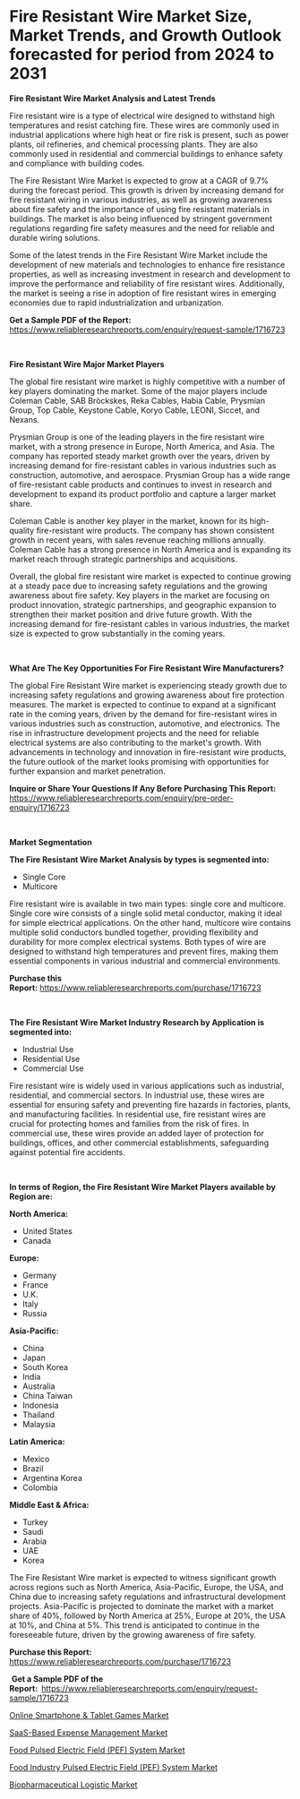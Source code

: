 <p><h1>Fire Resistant Wire Market Size, Market Trends, and Growth Outlook forecasted for period from 2024 to 2031</h1></p><p><strong>Fire Resistant Wire Market Analysis and Latest Trends</strong></p>
<p><p>Fire resistant wire is a type of electrical wire designed to withstand high temperatures and resist catching fire. These wires are commonly used in industrial applications where high heat or fire risk is present, such as power plants, oil refineries, and chemical processing plants. They are also commonly used in residential and commercial buildings to enhance safety and compliance with building codes.</p><p>The Fire Resistant Wire Market is expected to grow at a CAGR of 9.7% during the forecast period. This growth is driven by increasing demand for fire resistant wiring in various industries, as well as growing awareness about fire safety and the importance of using fire resistant materials in buildings. The market is also being influenced by stringent government regulations regarding fire safety measures and the need for reliable and durable wiring solutions.</p><p>Some of the latest trends in the Fire Resistant Wire Market include the development of new materials and technologies to enhance fire resistance properties, as well as increasing investment in research and development to improve the performance and reliability of fire resistant wires. Additionally, the market is seeing a rise in adoption of fire resistant wires in emerging economies due to rapid industrialization and urbanization.</p></p>
<p><strong>Get a Sample PDF of the Report:&nbsp;</strong> <a href="https://www.reliableresearchreports.com/enquiry/request-sample/1716723">https://www.reliableresearchreports.com/enquiry/request-sample/1716723</a></p>
<p>&nbsp;</p>
<p><strong>Fire Resistant Wire Major Market Players</strong></p>
<p><p>The global fire resistant wire market is highly competitive with a number of key players dominating the market. Some of the major players include Coleman Cable, SAB Bröckskes, Reka Cables, Habia Cable, Prysmian Group, Top Cable, Keystone Cable, Koryo Cable, LEONI, Siccet, and Nexans.</p><p>Prysmian Group is one of the leading players in the fire resistant wire market, with a strong presence in Europe, North America, and Asia. The company has reported steady market growth over the years, driven by increasing demand for fire-resistant cables in various industries such as construction, automotive, and aerospace. Prysmian Group has a wide range of fire-resistant cable products and continues to invest in research and development to expand its product portfolio and capture a larger market share.</p><p>Coleman Cable is another key player in the market, known for its high-quality fire-resistant wire products. The company has shown consistent growth in recent years, with sales revenue reaching millions annually. Coleman Cable has a strong presence in North America and is expanding its market reach through strategic partnerships and acquisitions.</p><p>Overall, the global fire resistant wire market is expected to continue growing at a steady pace due to increasing safety regulations and the growing awareness about fire safety. Key players in the market are focusing on product innovation, strategic partnerships, and geographic expansion to strengthen their market position and drive future growth. With the increasing demand for fire-resistant cables in various industries, the market size is expected to grow substantially in the coming years.</p></p>
<p>&nbsp;</p>
<p><strong>What Are The Key Opportunities For Fire Resistant Wire Manufacturers?</strong></p>
<p><p>The global Fire Resistant Wire market is experiencing steady growth due to increasing safety regulations and growing awareness about fire protection measures. The market is expected to continue to expand at a significant rate in the coming years, driven by the demand for fire-resistant wires in various industries such as construction, automotive, and electronics. The rise in infrastructure development projects and the need for reliable electrical systems are also contributing to the market's growth. With advancements in technology and innovation in fire-resistant wire products, the future outlook of the market looks promising with opportunities for further expansion and market penetration.</p></p>
<p><strong>Inquire or Share Your Questions If Any Before Purchasing This Report:</strong> <a href="https://www.reliableresearchreports.com/enquiry/pre-order-enquiry/1716723">https://www.reliableresearchreports.com/enquiry/pre-order-enquiry/1716723</a></p>
<p>&nbsp;</p>
<p><strong>Market Segmentation</strong></p>
<p><strong>The Fire Resistant Wire Market Analysis by types is segmented into:</strong></p>
<p><ul><li>Single Core</li><li>Multicore</li></ul></p>
<p><p>Fire resistant wire is available in two main types: single core and multicore. Single core wire consists of a single solid metal conductor, making it ideal for simple electrical applications. On the other hand, multicore wire contains multiple solid conductors bundled together, providing flexibility and durability for more complex electrical systems. Both types of wire are designed to withstand high temperatures and prevent fires, making them essential components in various industrial and commercial environments.</p></p>
<p><strong>Purchase this Report:&nbsp;</strong><a href="https://www.reliableresearchreports.com/purchase/1716723">https://www.reliableresearchreports.com/purchase/1716723</a></p>
<p>&nbsp;</p>
<p><strong>The Fire Resistant Wire Market Industry Research by Application is segmented into:</strong></p>
<p><ul><li>Industrial Use</li><li>Residential Use</li><li>Commercial Use</li></ul></p>
<p><p>Fire resistant wire is widely used in various applications such as industrial, residential, and commercial sectors. In industrial use, these wires are essential for ensuring safety and preventing fire hazards in factories, plants, and manufacturing facilities. In residential use, fire resistant wires are crucial for protecting homes and families from the risk of fires. In commercial use, these wires provide an added layer of protection for buildings, offices, and other commercial establishments, safeguarding against potential fire accidents.</p></p>
<p>&nbsp;</p>
<p><strong>In terms of Region, the Fire Resistant Wire Market Players available by Region are:</strong></p>
<p>
    <p> <strong> North America: </strong>
        <ul>
            <li>United States</li>
            <li>Canada</li>
        </ul>
        </p> 
    <p> <strong> Europe: </strong>
        <ul>
            <li>Germany</li>
            <li>France</li>
            <li>U.K.</li>
            <li>Italy</li>
            <li>Russia</li>
        </ul>
        </p> 
    <p> <strong> Asia-Pacific: </strong>
        <ul>
            <li>China</li>
            <li>Japan</li>
            <li>South Korea</li>
            <li>India</li>
            <li>Australia</li>
            <li>China Taiwan</li>
            <li>Indonesia</li>
            <li>Thailand</li>
            <li>Malaysia</li>
        </ul>
        </p> 
    <p> <strong> Latin America: </strong>
        <ul>
            <li>Mexico</li>
            <li>Brazil</li>
            <li>Argentina Korea</li>
            <li>Colombia</li>
        </ul>
        </p> 
    <p> <strong> Middle East & Africa: </strong>
        <ul>
            <li>Turkey</li>
            <li>Saudi</li>
            <li>Arabia</li>
            <li>UAE</li>
            <li>Korea</li>
        </ul>
    </p>
    </p>
<p><p>The Fire Resistant Wire market is expected to witness significant growth across regions such as North America, Asia-Pacific, Europe, the USA, and China due to increasing safety regulations and infrastructural development projects. Asia-Pacific is projected to dominate the market with a market share of 40%, followed by North America at 25%, Europe at 20%, the USA at 10%, and China at 5%. This trend is anticipated to continue in the foreseeable future, driven by the growing awareness of fire safety.</p></p>
<p><strong>Purchase this Report: </strong><a href="https://www.reliableresearchreports.com/purchase/1716723">https://www.reliableresearchreports.com/purchase/1716723</a></p>
<p>&nbsp;<strong>Get a Sample PDF of the Report:&nbsp;&nbsp;</strong><a href="https://www.reliableresearchreports.com/enquiry/request-sample/1716723">https://www.reliableresearchreports.com/enquiry/request-sample/1716723</a></p>
<p><strong></strong></p>
<p><p><a href="https://medium.com/@simonepurdy/online-smartphone-amp-tablet-games-market-size-and-market-trends-complete-industry-overview-b00d4a710595">Online Smartphone & Tablet Games Market</a></p><p><a href="https://medium.com/@simonepurdy/saas-based-expense-management-market-insights-into-market-cagr-market-trends-and-growth-c3a4c8a1e7c5">SaaS-Based Expense Management Market</a></p><p><a href="https://issuu.com/reportprime-2/docs/food-pulsed-electric-field-pef-system-market-size-">Food Pulsed Electric Field (PEF) System Market</a></p><p><a href="https://issuu.com/reportprime-2/docs/food-industry-pulsed-electric-field-pef-system-mar">Food Industry Pulsed Electric Field (PEF) System Market</a></p><p><a href="https://medium.com/@simonepurdy/biopharmaceutical-logistic-market-research-report-its-history-and-forecast-2024-to-2031-dd2bc9659860">Biopharmaceutical Logistic Market</a></p></p>